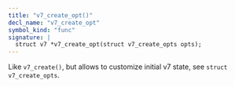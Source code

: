 ```yaml
---
title: "v7_create_opt()"
decl_name: "v7_create_opt"
symbol_kind: "func"
signature: |
  struct v7 *v7_create_opt(struct v7_create_opts opts);
---
```


Like `v7_create()`, but allows to customize initial v7 state, see `struct
v7_create_opts`. 

